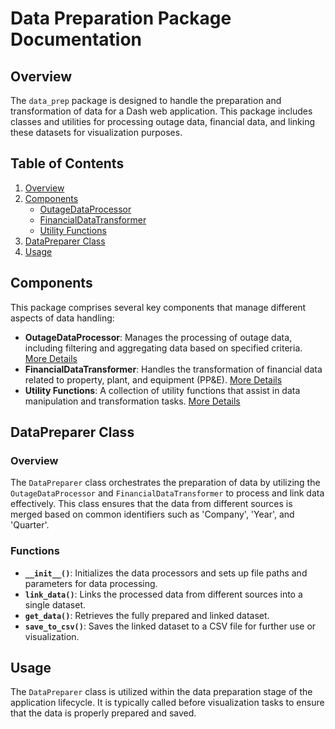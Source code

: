
# Data Preparation Package Documentation

## Overview

The `data_prep` package is designed to handle the preparation and transformation of data for a Dash web application. This package includes classes and utilities for processing outage data, financial data, and linking these datasets for visualization purposes.

## Table of Contents

1. [Overview](#overview)
2. [Components](#components)
    - [OutageDataProcessor](docs/OutageDataProcessor.md)
    - [FinancialDataTransformer](docs/FinancialDataTransformer.md)
    - [Utility Functions](docs/read_util.md)
3. [DataPreparer Class](#datapreparer-class)
4. [Usage](#usage)

## Components

This package comprises several key components that manage different aspects of data handling:

- **OutageDataProcessor**: Manages the processing of outage data, including filtering and aggregating data based on specified criteria. [More Details](docs/OutageDataProcessor.md)
- **FinancialDataTransformer**: Handles the transformation of financial data related to property, plant, and equipment (PP&E). [More Details](docs/FinancialDataTransformer.md)
- **Utility Functions**: A collection of utility functions that assist in data manipulation and transformation tasks. [More Details](docs/read_util.md)

## DataPreparer Class

### Overview

The `DataPreparer` class orchestrates the preparation of data by utilizing the `OutageDataProcessor` and `FinancialDataTransformer` to process and link data effectively. This class ensures that the data from different sources is merged based on common identifiers such as 'Company', 'Year', and 'Quarter'.

### Functions

- **`__init__()`**: Initializes the data processors and sets up file paths and parameters for data processing.
- **`link_data()`**: Links the processed data from different sources into a single dataset.
- **`get_data()`**: Retrieves the fully prepared and linked dataset.
- **`save_to_csv()`**: Saves the linked dataset to a CSV file for further use or visualization.

## Usage

The `DataPreparer` class is utilized within the data preparation stage of the application lifecycle. It is typically called before visualization tasks to ensure that the data is properly prepared and saved.

